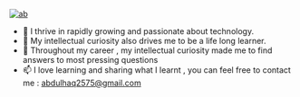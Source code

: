 
<a href="https://ibb.co/bRj68YX"><img src="https://i.ibb.co/h1xgtrV/ab.jpg" alt="ab" border="0"></a>
- 👀 I thrive in rapidly growing and passionate about technology.
- 🌱 My intellectual curiosity also drives me to be a life long learner. 
- 💞️ Throughout my career , my intellectual curiosity made me to find answers to most pressing questions
- 📫 I love learning and sharing what I learnt , you can feel free to contact me : abdulhaq2575@gmail.com

<!---
abdul54509/abdul54509 is a ✨ special ✨ repository because its `README.md` (this file) appears on your GitHub profile.
You can click the Preview link to take a look at your changes.
--->
